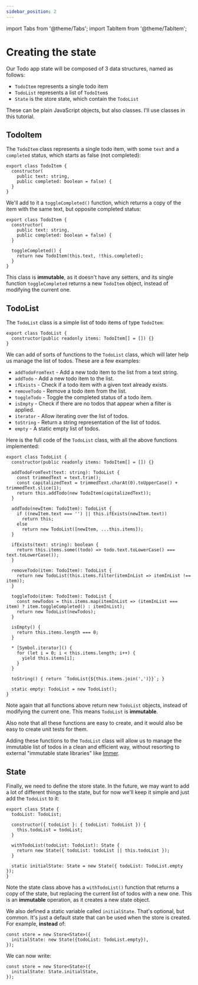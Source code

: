 ```yaml
---
sidebar_position: 2
---
```


import Tabs from '@theme/Tabs';
import TabItem from '@theme/TabItem';

# Creating the state

Our Todo app state will be composed of 3 data structures, named as follows:

* `TodoItem` represents a single todo item
* `TodoList` represents a list of `TodoItem`s
* `State` is the store state, which contain the `TodoList`

These can be plain JavaScript objects, but also classes.
I'll use classes in this tutorial.

## TodoItem

The `TodoItem` class represents a single todo item,
with some `text` and a `completed` status, which starts as false (not completed):

```tsx title="TodoItem.ts"
export class TodoItem {
  constructor(
    public text: string,
    public completed: boolean = false) { 
  }   
}
```

We'll add to it a `toggleCompleted()` function, which returns a copy of the item
with the same text, but opposite completed status:

```tsx title="TodoItem.ts"
export class TodoItem {
  constructor(
    public text: string,
    public completed: boolean = false) { 
  }   
  
  toggleCompleted() {
    return new TodoItem(this.text, !this.completed);
  }
}
```

This class is **immutable**, as it doesn't have any setters, and its single
function `toggleCompleted` returns a new `TodoItem` object, instead of modifying the current one.

## TodoList

The `TodoList` class is a simple list of todo items of type `TodoItem`:

```tsx title="TodoList.ts"
export class TodoList {  
  constructor(public readonly items: TodoItem[] = []) {}  
}
```

We can add of sorts of functions to the `TodoList` class, which will later help us manage the list
of todos. These are a few examples:

* `addTodoFromText` - Add a new todo item to the list from a text string.
* `addTodo` - Add a new todo item to the list.
* `ifExists` - Check if a todo item with a given text already exists.
* `removeTodo` - Remove a todo item from the list.
* `toggleTodo` - Toggle the completed status of a todo item.
* `isEmpty` - Check if there are no todos that appear when a filter is applied.
* `iterator` - Allow iterating over the list of todos.
* `toString` - Return a string representation of the list of todos.
* `empty` - A static empty list of todos.

Here is the full code of the `TodoList` class, with all the above functions implemented:

```tsx title="TodoList.ts"
export class TodoList {  
  constructor(public readonly items: TodoItem[] = []) {}  
  
  addTodoFromText(text: string): TodoList {
    const trimmedText = text.trim();
    const capitalizedText = trimmedText.charAt(0).toUpperCase() + trimmedText.slice(1);
    return this.addTodo(new TodoItem(capitalizedText));
  }
  
  addTodo(newItem: TodoItem): TodoList {
    if ((newItem.text === '') || this.ifExists(newItem.text))
      return this;
    else
      return new TodoList([newItem, ...this.items]);
  }
  
  ifExists(text: string): boolean {
    return this.items.some((todo) => todo.text.toLowerCase() === text.toLowerCase());
  }
  
  removeTodo(item: TodoItem): TodoList {
    return new TodoList(this.items.filter(itemInList => itemInList !== item));
  }
  
  toggleTodo(item: TodoItem): TodoList {
    const newTodos = this.items.map(itemInList => (itemInList === item) ? item.toggleCompleted() : itemInList);
    return new TodoList(newTodos);
  }   
  
  isEmpty() {
    return this.items.length === 0;
  }

  * [Symbol.iterator]() {
    for (let i = 0; i < this.items.length; i++) {
      yield this.items[i];
    }
  }

  toString() { return `TodoList{${this.items.join(',')}}`; }
  
  static empty: TodoList = new TodoList();
}
```

Note again that all functions above return new `TodoList` objects,
instead of modifying the current one.
This means `TodoList` is **immutable**.

Also note that all these functions are easy to create, and it would also be easy to create unit
tests for them.

Adding these functions to the `TodoList` class will allow us to manage the immutable list of
todos in a clean and efficient way, without resorting to external "immutable state libraries"
like [Immer](https://www.npmjs.com/package/immer).

## State

Finally, we need to define the store state. In the future, we may want to add a lot of
different things to the state, but for now we'll keep it simple
and just add the `TodoList` to it:

```tsx title="State.ts"
export class State {
  todoList: TodoList;

  constructor({ todoList }: { todoList: TodoList }) {
    this.todoList = todoList;
  }

  withTodoList(todoList: TodoList): State {
    return new State({ todoList: todoList || this.todoList });
  }

  static initialState: State = new State({ todoList: TodoList.empty });
}
```

Note the state class above has a `withTodoList()` function that returns a copy of the state,
but replacing the current list of todos with a new one. This is an **immutable** operation,
as it creates a new state object.

We also defined a static variable called `initialState`. That's optional, but common.
It's just a default state that can be used when the store is created.
For example, **instead** of:

```tsx
const store = new Store<State>({
  initialState: new State({todoList: TodoList.empty}),  
});
```

We can now write:

```tsx
const store = new Store<State>({
  initialState: State.initialState,
});
```



